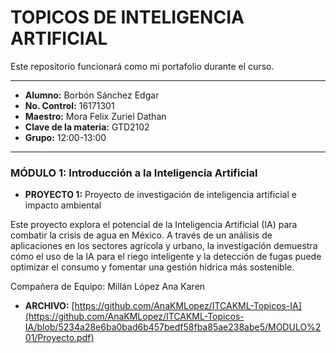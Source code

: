 # TOPICOS DE INTELIGENCIA ARTIFICIAL

Este repositorio funcionará como mi portafolio durante el curso. 

---



* **Alumno:** Borbón Sánchez Edgar
* **No. Control:** 16171301
* **Maestro:** Mora Felix Zuriel Dathan
* **Clave de la materia:** GTD2102
* **Grupo:** 12:00-13:00

---


### MÓDULO 1: Introducción a la Inteligencia Artificial

* **PROYECTO 1:** Proyecto de investigación de inteligencia artificial e impacto ambiental

Este proyecto explora el potencial de la Inteligencia Artificial (IA) para combatir la crisis de agua en México. A través de un análisis de aplicaciones en los sectores agrícola y urbano, la investigación demuestra cómo el uso de la IA para el riego inteligente y la detección de fugas puede optimizar el consumo y fomentar una gestión hídrica más sostenible.

Compañera de Equipo: Millán López Ana Karen

* **ARCHIVO:** [https://github.com/AnaKMLopez/ITCAKML-Topicos-IA](https://github.com/AnaKMLopez/ITCAKML-Topicos-IA/blob/5234a28e6ba0bad6b457bedf58fba85ae238abe5/MODULO%201/Proyecto.pdf)

